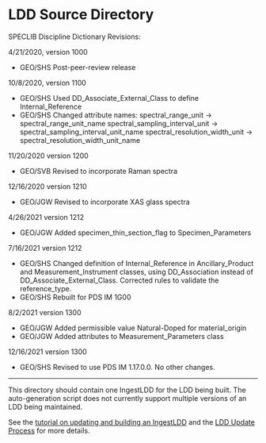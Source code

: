 # LDD Source Directory

SPECLIB Discipline Dictionary Revisions:

4/21/2020, version 1000
- GEO/SHS Post-peer-review release

10/8/2020, version 1100
- GEO/SHS Used DD_Associate_External_Class to define Internal_Reference
- GEO/SHS Changed attribute names:
        spectral_range_unit -> spectral_range_unit_name
        spectral_sampling_interval_unit -> spectral_sampling_interval_unit_name
        spectral_resolution_width_unit -> spectral_resolution_width_unit_name

11/20/2020 version 1200
- GEO/SVB Revised to incorporate Raman spectra

12/16/2020 version 1210
- GEO/JGW Revised to incorporate XAS glass spectra

4/26/2021 version 1212
- GEO/JGW Added specimen_thin_section_flag to Specimen_Parameters

7/16/2021 version 1212
- GEO/SHS Changed definition of Internal_Reference in Ancillary_Product and Measurement_Instrument classes,
       using DD_Association instead of DD_Associate_External_Class. Corrected rules to validate the reference_type.
- GEO/SHS Rebuilt for PDS IM 1G00

8/2/2021 version 1300
- GEO/JGW Added permissible value Natural-Doped for material_origin
- GEO/JGW Added attributes to Measurement_Parameters class

12/16/2021 version 1300
- GEO/SHS Revised to use PDS IM 1.17.0.0. No other changes.


-----
This directory should contain one IngestLDD for the LDD being built. The auto-generation script does not currently support multiple versions of an LDD being maintained.

See the [tutorial on updating and building an IngestLDD](https://pds-data-dictionaries.github.io/support/tutorials.html#ldd-update-and-build-tutorial) and the [LDD Update Process](https://pds-data-dictionaries.github.io/development/ldd-update.html) for more details.
